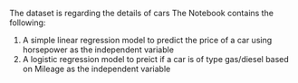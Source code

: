 The dataset is regarding the details of cars
The Notebook contains the following:
  1) A simple linear regression model to predict the price of a car using horsepower as the independent variable
  2) A logistic regression model to preict if a car is of type gas/diesel based on Mileage as the independent variable
